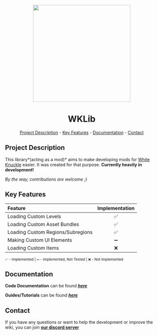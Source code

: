 <p align="center"><img src="https://i.postimg.cc/J09J1K7D/WKLib-Logo-Final.png" width="320"></p>
<h1 align="center">WKLib</h1>
<p align="center"><a href="#project-description">Project Description</a> - <a href="#key-features">Key Features</a> - <a href="#documentation">Documentation</a> - <a href="#contact">Contact</a></p>

## Project Description

This library*(acting as a mod)* aims to make developing mods for [White Knuckle](https://store.steampowered.com/app/3195790/White_Knuckle/) easier. It was created for that purpose. **Currently heavily in development!**

_By the way, contributions are welcome ;)_

## Key Features

| Feature                           | Implementation |
|:----------------------------------|:--------------:|
| Loading Custom Levels             |       ✅        |
| Loading Custom Asset Bundles      |       ✅        |
| Loading Custom Regions/Subregions |       ✅        |
| Making Custom UI Elements         |       ➖        |
| Loading Custom Items              |       ❌        |

<sub>✅ - Implemented | ➖ - Implemented, Not Tested | ❌ - Not Implemented<sub/>


## Documentation
**Code Documentation** can be found [_**here**_](https://monksilly.github.io/wklib)

**Guides/Tutorials** can be found [_**here**_](https://github.com/monksilly/WKLib/wiki)

## Contact
If you have any questions or want to help the development or improve the wiki, you can join [**our discord server**](https://discord.gg/EbHdwEhjgY)